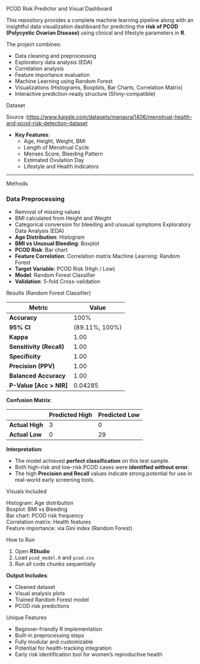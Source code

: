 PCOD Risk Predictor and Visual Dashboard

This repository provides a complete machine learning pipeline along with an insightful data visualization dashboard for predicting the **risk of PCOD (Polycystic Ovarian Disease)** using clinical and lifestyle parameters in **R**.

 The project combines:
- Data cleaning and preprocessing
- Exploratory data analysis (EDA)
- Correlation analysis
- Feature importance evaluation
- Machine Learning using Random Forest
- Visualizations (Histograms, Boxplots, Bar Charts, Correlation Matrix)
- Interactive prediction-ready structure (Shiny-compatible)

 Dataset

Source :https://www.kaggle.com/datasets/manasrai1406/menstrual-health-and-pcod-risk-detection-dataset
- **Key Features**:
  - Age, Height, Weight, BMI
  - Length of Menstrual Cycle
  - Menses Score, Bleeding Pattern
  - Estimated Ovulation Day
  - Lifestyle and Health Indicators

---

 Methods

### Data Preprocessing
- Removal of missing values
- BMI calculated from Height and Weight
- Categorical conversion for bleeding and unusual symptoms
Exploratory Data Analysis (EDA)
- **Age Distribution**: Histogram
- **BMI vs Unusual Bleeding**: Boxplot
- **PCOD Risk**: Bar chart
- **Feature Correlation**: Correlation matrix
 Machine Learning: Random Forest
- **Target Variable**: PCOD Risk (High / Low)
- **Model**: Random Forest Classifier
- **Validation**: 5-fold Cross-validation

 Results (Random Forest Classifier)

| Metric                | Value          |
|-----------------------|----------------|
| **Accuracy**          | 100%           |
| **95% CI**            | (89.11%, 100%) |
| **Kappa**             | 1.00           |
| **Sensitivity (Recall)** | 1.00        |
| **Specificity**       | 1.00           |
| **Precision (PPV)**   | 1.00           |
| **Balanced Accuracy** | 1.00           |
| **P-Value [Acc > NIR]** | 0.04285       |

**Confusion Matrix**:

|                    | Predicted High | Predicted Low |
|--------------------|----------------|---------------|
| **Actual High**    | 3              | 0             |
| **Actual Low**     | 0              | 29            |

**Interpretation**:
- The model achieved **perfect classification** on this test sample.
- Both high-risk and low-risk PCOD cases were **identified without error**.
- The high **Precision and Recall** values indicate strong potential for use in real-world early screening tools.

 Visuals Included

 Histogram: Age distribution  
 Boxplot: BMI vs Bleeding  
 Bar chart: PCOD risk frequency  
 Correlation matrix: Health features  
 Feature importance: via Gini index (Random Forest)

 How to Run

1. Open **RStudio**
2. Load `pcod_model.R` and `pcod.csv`
3. Run all code chunks sequentially

**Output Includes**:
- Cleaned dataset
- Visual analysis plots
- Trained Random Forest model
- PCOD risk predictions

 Unique Features

- Beginner-friendly R implementation
- Built-in preprocessing steps
- Fully modular and customizable
- Potential for health-tracking integration
- Early risk identification tool for women’s reproductive health



